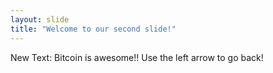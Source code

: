 ```yaml
---
layout: slide
title: "Welcome to our second slide!"
---
```

New Text: Bitcoin is awesome!!
Use the left arrow to go back!
